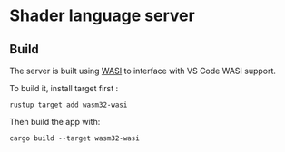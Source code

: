 # Shader language server

## Build

The server is built using [WASI](https://wasi.dev/) to interface with VS Code WASI support.

To build it, install target first :
```shell
rustup target add wasm32-wasi
```

Then build the app with:

```shell
cargo build --target wasm32-wasi
```
